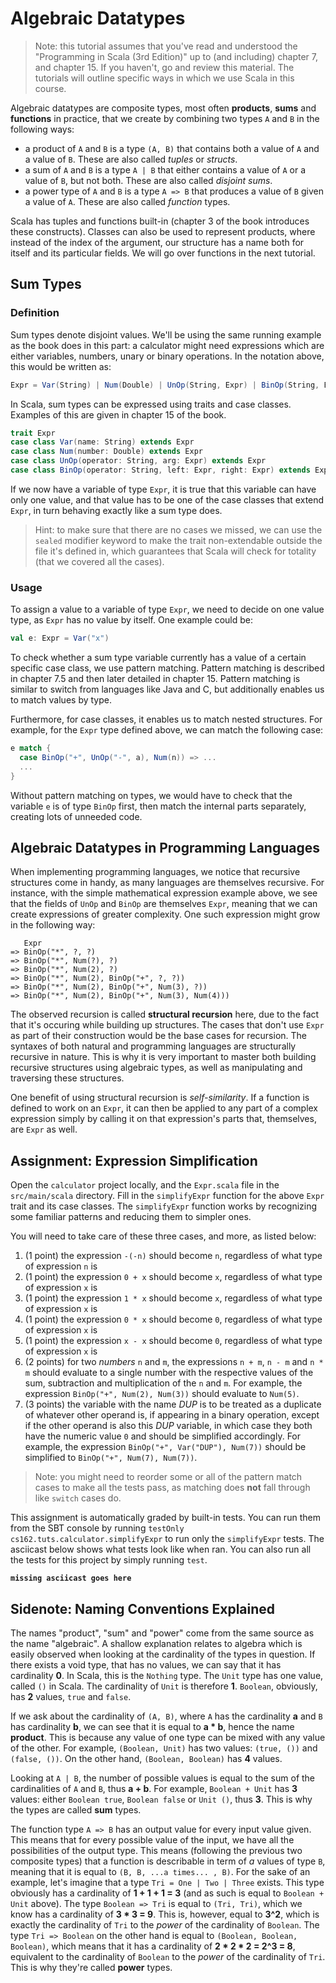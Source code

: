 
# Algebraic Datatypes

> Note: this tutorial assumes that you've read and understood the "Programming in Scala (3rd Edition)" up to (and including) chapter 7, and chapter 15. If you haven't, go and review this material. The tutorials will outline specific ways in which we use Scala in this course.

Algebraic datatypes are composite types, most often **products**, **sums** and **functions** in practice, that we create by combining two types `A` and `B` in the following ways:

- a product of `A` and `B` is a type `(A, B)` that contains both a value of `A` and a value of `B`. These are also called _tuples_ or _structs_.
- a sum of `A` and `B` is a type `A | B` that either contains a value of `A` or a value of `B`, but not both. These are also called _disjoint sums_.
- a power type of `A` and `B` is a type `A => B` that produces a value of `B` given a value of `A`. These are also called _function_ types.

Scala has tuples and functions built-in (chapter 3 of the book introduces these constructs). Classes can also be used to represent products, where instead of the index of the argument, our structure has a name both for itself and its particular fields. We will go over functions in the next tutorial.

## Sum Types

### Definition

Sum types denote disjoint values. We'll be using the same running example as the book does in this part: a calculator might need expressions which are either variables, numbers, unary or binary operations. In the notation above, this would be written as:

```scala
Expr = Var(String) | Num(Double) | UnOp(String, Expr) | BinOp(String, Expr, Expr) 
```

In Scala, sum types can be expressed using traits and case classes. Examples of this are given in chapter 15 of the book.

```scala
trait Expr
case class Var(name: String) extends Expr
case class Num(number: Double) extends Expr
case class UnOp(operator: String, arg: Expr) extends Expr
case class BinOp(operator: String, left: Expr, right: Expr) extends Expr
```
If we now have a variable of type `Expr`, it is true that this variable can have only one value, and that value has to be one of the case classes that extend `Expr`, in turn behaving exactly like a sum type does.
> Hint: to make sure that there are no cases we missed, we can use the `sealed` modifier keyword to make the trait non-extendable outside the file it's defined in, which guarantees that Scala will check for totality (that we covered all the cases).

### Usage
To assign a value to a variable of type `Expr`, we need to decide on one value type, as `Expr` has no value by itself. One example could be:
```scala
val e: Expr = Var("x")
```
To check whether a sum type variable currently has a value of a certain specific case class, we use pattern matching. Pattern matching is described in chapter 7.5 and then later detailed in chapter 15. Pattern matching is similar to switch from languages like Java and C, but additionally enables us to match values by type. 

Furthermore, for case classes, it enables us to match nested structures. For example, for the `Expr` type defined above, we can match the following case:
```scala
e match {
  case BinOp("+", UnOp("-", a), Num(n)) => ...
  ...
}
```
Without pattern matching on types, we would have to check that the variable `e` is of type `BinOp` first, then match the internal parts separately, creating lots of unneeded code.

## Algebraic Datatypes in Programming Languages

When implementing programming languages, we notice that recursive structures come in handy, as many languages are themselves recursive. For instance, with the simple mathematical expression example above, we see that the fields of `UnOp` and `BinOp` are themselves `Expr`, meaning that we can create expressions of greater complexity. One such expression might grow in the following way:

```
   Expr
=> BinOp("*", ?, ?)
=> BinOp("*", Num(?), ?)
=> BinOp("*", Num(2), ?)
=> BinOp("*", Num(2), BinOp("+", ?, ?))
=> BinOp("*", Num(2), BinOp("+", Num(3), ?))
=> BinOp("*", Num(2), BinOp("+", Num(3), Num(4)))
```
The observed recursion is called **structural recursion** here, due to the fact that it's occuring while building up structures. The cases that don't use `Expr` as part of their construction would be the base cases for recursion. The syntaxes of both natural and programming languages are structurally recursive in nature. This is why it is very important to master both building recursive structures using algebraic types, as well as manipulating and traversing these structures.

One benefit of using structural recursion is _self-similarity_. If a function is defined to work on an `Expr`, it can then be applied to any part of a complex expression simply by calling it on that expression's parts that, themselves, are `Expr` as well.

## Assignment: Expression Simplification

Open the `calculator` project locally, and the `Expr.scala` file in the `src/main/scala` directory. Fill in the `simplifyExpr` function for the above `Expr` trait and its case classes. The `simplifyExpr` function works by recognizing some familiar patterns and reducing them to simpler ones. 

You will need to take care of these three cases, and more, as listed below:
1. (1 point) the expression `-(-n)` should become `n`, regardless of what type of expression `n` is
2. (1 point) the expression `0 + x` should become `x`, regardless of what type of expression `x` is
3. (1 point) the expression `1 * x` should become `x`, regardless of what type of expression `x` is
4. (1 point) the expression `0 * x` should become `0`, regardless of what type of expression `x` is
5. (1 point) the expression `x - x` should become `0`, regardless of what type of expression `x` is
6. (2 points) for two _numbers_ `n` and `m`, the expressions `n + m`, `n - m` and `n * m` should evaluate to a single number with the respective values of the sum, subtraction and multiplication of the `n` and `m`. For example, the expression `BinOp("+", Num(2), Num(3))` should evaluate to `Num(5)`.
7. (3 points) the variable with the name *DUP* is to be treated as a duplicate of whatever other operand is, if appearing in a binary operation, except if the other operand is also this *DUP* variable, in which case they both have the numeric value `0` and should be simplified accordingly. For example, the expression `BinOp("+", Var("DUP"), Num(7))` should be simplified to `BinOp("+", Num(7), Num(7))`.

> Note: you might need to reorder some or all of the pattern match cases to make all the tests pass, as matching does **not** fall through like `switch` cases do.

This assignment is automatically graded by built-in tests. You can run them from the SBT console by running `testOnly cs162.tuts.calculator.simplifyExpr` to run only the `simplifyExpr` tests. The asciicast below shows what tests look like when ran. You can also run all the tests for this project by simply running `test`.

**`missing asciicast goes here`**

## Sidenote: Naming Conventions Explained

The names "product", "sum" and "power" come from the same source as the name "algebraic". A shallow explanation relates to algebra which is easily observed when looking at the cardinality of the types in question. If there exists a void type, that has no values, we can say that it has cardinality **0**. In Scala, this is the `Nothing` type. The `Unit` type has one value, called `()` in Scala. The cardinality of `Unit` is therefore **1**. `Boolean`, obviously, has **2** values, `true` and `false`.

If we ask about the cardinality of `(A, B)`, where `A` has the cardinality **a** and `B` has cardinality **b**, we can see that it is equal to **a * b**, hence the name **product**. This is because any value of one type can be mixed with any value of the other. For example, `(Boolean, Unit)` has two values: `(true, ())` and `(false, ())`. On the other hand, `(Boolean, Boolean)` has **4** values.

Looking at `A | B`, the number of possible values is equal to the sum of the cardinalities of `A` and `B`, thus **a + b**. For example, `Boolean + Unit` has **3** values: either `Boolean true`, `Boolean false` or `Unit ()`, thus **3**. This is why the types are called **sum** types.

The function type `A => B` has an output value for every input value given. This means that for every possible value of the input, we have all the possibilities of the output type. This means (following the previous two composite types) that a function is describable in term of $a$ values of type `B`, meaning that it is equal to `(B, B, ...a times... , B)`. 
For the sake of an example, let's imagine that a type `Tri = One | Two | Three` exists. This type obviously has a cardinality of **1 + 1 + 1 = 3** (and as such is equal to `Boolean + Unit` above). The type `Boolean => Tri` is equal to `(Tri, Tri)`, which we know has a cardinality of **3 * 3 = 9**. This is, however, equal to **3^2**, which is exactly the cardinality of `Tri` to the _power_ of the cardinality of `Boolean`. The type `Tri => Boolean` on the other hand is equal to `(Boolean, Boolean, Boolean)`, which means that it has a cardinality of **2 * 2 * 2 = 2^3 = 8**, equivalent to the cardinality of `Boolean` to the _power_ of the cardinality of `Tri`. This is why they're called **power** types.
